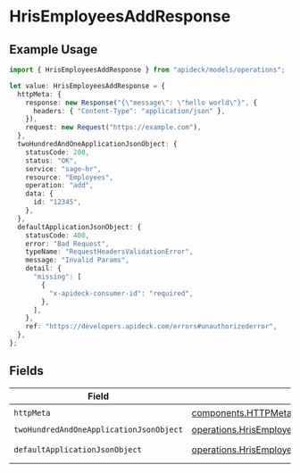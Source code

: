 # HrisEmployeesAddResponse

## Example Usage

```typescript
import { HrisEmployeesAddResponse } from "apideck/models/operations";

let value: HrisEmployeesAddResponse = {
  httpMeta: {
    response: new Response("{\"message\": \"hello world\"}", {
      headers: { "Content-Type": "application/json" },
    }),
    request: new Request("https://example.com"),
  },
  twoHundredAndOneApplicationJsonObject: {
    statusCode: 200,
    status: "OK",
    service: "sage-hr",
    resource: "Employees",
    operation: "add",
    data: {
      id: "12345",
    },
  },
  defaultApplicationJsonObject: {
    statusCode: 400,
    error: "Bad Request",
    typeName: "RequestHeadersValidationError",
    message: "Invalid Params",
    detail: {
      "missing": [
        {
          "x-apideck-consumer-id": "required",
        },
      ],
    },
    ref: "https://developers.apideck.com/errors#unauthorizederror",
  },
};
```

## Fields

| Field                                                                                                                        | Type                                                                                                                         | Required                                                                                                                     | Description                                                                                                                  |
| ---------------------------------------------------------------------------------------------------------------------------- | ---------------------------------------------------------------------------------------------------------------------------- | ---------------------------------------------------------------------------------------------------------------------------- | ---------------------------------------------------------------------------------------------------------------------------- |
| `httpMeta`                                                                                                                   | [components.HTTPMetadata](../../models/components/httpmetadata.md)                                                           | :heavy_check_mark:                                                                                                           | N/A                                                                                                                          |
| `twoHundredAndOneApplicationJsonObject`                                                                                      | [operations.HrisEmployeesAddResponseBody](../../models/operations/hrisemployeesaddresponsebody.md)                           | :heavy_minus_sign:                                                                                                           | Employees                                                                                                                    |
| `defaultApplicationJsonObject`                                                                                               | [operations.HrisEmployeesAddHrisEmployeesResponseBody](../../models/operations/hrisemployeesaddhrisemployeesresponsebody.md) | :heavy_minus_sign:                                                                                                           | Unexpected error                                                                                                             |